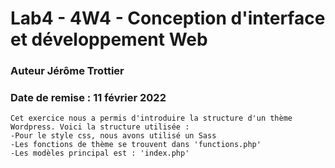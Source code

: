 # Lab4 - 4W4 - Conception d'interface et développement Web

### Auteur Jérôme Trottier

### Date de remise : 11 février 2022

```
Cet exercice nous a permis d'introduire la structure d'un thème Wordpress. Voici la structure utilisée :
-Pour le style css, nous avons utilisé un Sass
-Les fonctions de thème se trouvent dans 'functions.php'
-Les modèles principal est : 'index.php'
```
